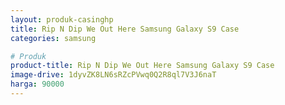 ```yaml
---
layout: produk-casinghp
title: Rip N Dip We Out Here Samsung Galaxy S9 Case
categories: samsung

# Produk
product-title: Rip N Dip We Out Here Samsung Galaxy S9 Case
image-drive: 1dyvZK8LN6sRZcPVwq0Q2R8ql7V3J6naT
harga: 90000
---
```


